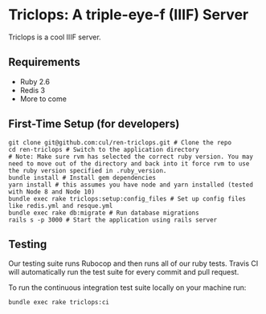 # Triclops: A triple-eye-f (IIIF) Server

Triclops is a cool IIIF server.

## Requirements

- Ruby 2.6
- Redis 3
- More to come

## First-Time Setup (for developers)

```
git clone git@github.com:cul/ren-triclops.git # Clone the repo
cd ren-triclops # Switch to the application directory
# Note: Make sure rvm has selected the correct ruby version. You may need to move out of the directory and back into it force rvm to use the ruby version specified in .ruby_version.
bundle install # Install gem dependencies
yarn install # this assumes you have node and yarn installed (tested with Node 8 and Node 10)
bundle exec rake triclops:setup:config_files # Set up config files like redis.yml and resque.yml
bundle exec rake db:migrate # Run database migrations
rails s -p 3000 # Start the application using rails server
```

## Testing
Our testing suite runs Rubocop and then runs all of our ruby tests. Travis CI will automatically run the test suite for every commit and pull request.

To run the continuous integration test suite locally on your machine run:
```
bundle exec rake triclops:ci
```